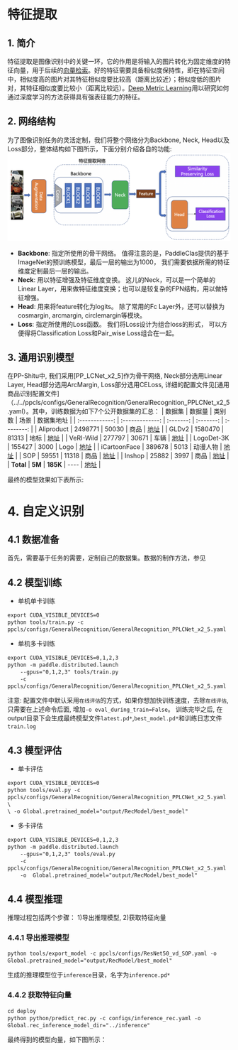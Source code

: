 # 特征提取
## 1. 简介
特征提取是图像识别中的关键一环，它的作用是将输入的图片转化为固定维度的特征向量，用于后续的[向量检索](./vector_search.md)。好的特征需要具备相似度保持性，即在特征空间中，相似度高的图片对其特征相似度要比较高（距离比较近）；相似度低的图片对，其特征相似度要比较小（距离比较远）。[Deep Metric Learning](../algorithm_introduction/metric_learning.md)用以研究如何通过深度学习的方法获得具有强表征能力的特征。

## 2. 网络结构
为了图像识别任务的灵活定制，我们将整个网络分为Backbone, Neck, Head以及Loss部分，整体结构如下图所示，下面分别介绍各自的功能:
![](../../images/feature_extraction_framework.png)
- **Backbone**:   指定所使用的骨干网络。 值得注意的是，PaddleClas提供的基于ImageNet的预训练模型，最后一层的输出为1000， 我们需要依据所需的特征维度定制最后一层的输出。
- **Neck**:  用以特征增强及特征维度变换。  这儿的Neck，可以是一个简单的Linear Layer，用来做特征维度变换；也可以是较复杂的FPN结构，用以做特征增强。
- **Head**:  用来将feature转化为logits。 除了常用的Fc Layer外，还可以替换为cosmargin, arcmargin, circlemargin等模块。
- **Loss**:  指定所使用的Loss函数。  我们将Loss设计为组合loss的形式， 可以方便得将Classification Loss和Pair_wise Loss组合在一起。

## 3. 通用识别模型
在PP-Shitu中, 我们采用[PP_LCNet_x2_5]作为骨干网络, Neck部分选用Linear Layer, Head部分选用ArcMargin, Loss部分选用CELoss, 详细的配置文件见[通用商品识别配置文件]（../../ppcls/configs/GeneralRecognition/GeneralRecognition_PPLCNet_x2_5.yaml）。其中，训练数据为如下7个公开数据集的汇总：
| 数据集       | 数据量   | 类别数   | 场景  | 数据集地址 |
| :------------:  | :-------------: | :-------: | :-------: | :--------: |
| Aliproduct | 2498771 | 50030 | 商品 | [地址](https://www.objects365.org/overview.html) |
| GLDv2 | 1580470 | 81313  | 地标 | [地址](https://cocodataset.org/) |
| VeRI-Wild | 277797 | 30671 | 车辆 | [地址](https://github.com/luxiangju-PersonAI/iCartoonFace) |
| LogoDet-3K | 155427 | 3000 | Logo | [地址](https://github.com/Wangjing1551/LogoDet-3K-Dataset) |
| iCartoonFace | 389678 | 5013  | 动漫人物 | [地址](https://rpc-dataset.github.io/) |
| SOP | 59551 | 11318  | 商品 | [地址](https://rpc-dataset.github.io/) |
| Inshop | 25882 | 3997  | 商品 | [地址](https://rpc-dataset.github.io/) |
| **Total** | **5M** | **185K**  | ---- | [地址](https://rpc-dataset.github.io/) |

最终的模型效果如下表所示:

# 4. 自定义识别
## 4.1 数据准备
首先，需要基于任务的需要，定制自己的数据集。数据的制作方法，参见

## 4.2 模型训练
- 单机单卡训练
```shell
export CUDA_VISIBLE_DEVICES=0
python tools/train.py -c ppcls/configs/GeneralRecognition/GeneralRecognition_PPLCNet_x2_5.yaml
```
- 单机多卡训练
```shell
export CUDA_VISIBLE_DEVICES=0,1,2,3
python -m paddle.distributed.launch 
    --gpus="0,1,2,3" tools/train.py
    -c ppcls/configs/GeneralRecognition/GeneralRecognition_PPLCNet_x2_5.yaml
```
注意: 配置文件中默认采用`在线评估`的方式，如果你想加快训练速度，去除`在线评估`, 只需要在上述命令后面, 增加`-o eval_during_train=False`。
训练完毕之后, 在output目录下会生成最终模型文件`latest.pd*`,`best_model.pd*`和训练日志文件`train.log`

## 4.3 模型评估
- 单卡评估
```shell
export CUDA_VISIBLE_DEVICES=0
python tools/eval.py -c ppcls/configs/GeneralRecognition/GeneralRecognition_PPLCNet_x2_5.yaml \
\ -o Global.pretrained_model="output/RecModel/best_model"
```

- 多卡评估
```shell
export CUDA_VISIBLE_DEVICES=0,1,2,3
python -m paddle.distributed.launch 
    --gpus="0,1,2,3" tools/eval.py
    -c  ppcls/configs/GeneralRecognition/GeneralRecognition_PPLCNet_x2_5.yaml
    -o  Global.pretrained_model="output/RecModel/best_model"
```

## 4.4 模型推理
推理过程包括两个步骤： 1)导出推理模型, 2)获取特征向量
### 4.4.1 导出推理模型
```
python tools/export_model -c ppcls/configs/ResNet50_vd_SOP.yaml -o Global.pretrained_model="output/RecModel/best_model"
```
生成的推理模型位于`inference`目录，名字为`inference.pd*`

### 4.4.2 获取特征向量
```
cd deploy
python python/predict_rec.py -c configs/inference_rec.yaml -o Global.rec_inference_model_dir="../inference"
```
最终得到的模型向量，如下图所示：
